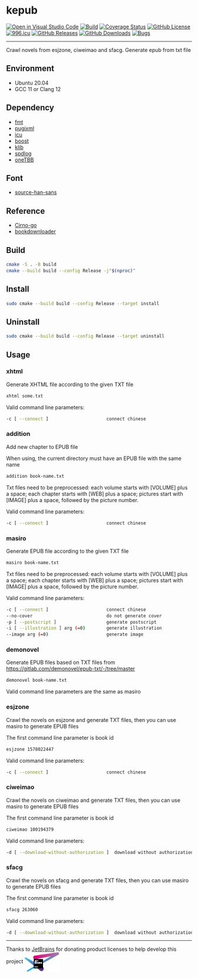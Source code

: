 # kepub

[![Open in Visual Studio Code](https://open.vscode.dev/badges/open-in-vscode.svg)](https://open.vscode.dev/KaiserLancelot/kepub)
[![Build](https://github.com/KaiserLancelot/kepub/actions/workflows/build.yml/badge.svg)](https://github.com/KaiserLancelot/kepub/actions/workflows/build.yml)
[![Coverage Status](https://coveralls.io/repos/github/KaiserLancelot/kepub/badge.svg?branch=main)](https://coveralls.io/github/KaiserLancelot/kepub?branch=main)
[![GitHub License](https://img.shields.io/github/license/KaiserLancelot/kepub)](https://github.com/KaiserLancelot/kepub/blob/main/LICENSE)
[![996.icu](https://img.shields.io/badge/link-996.icu-red.svg)](https://996.icu)
[![GitHub Releases](https://img.shields.io/github/release/KaiserLancelot/kepub)](https://github.com/KaiserLancelot/kepub/releases/latest)
[![GitHub Downloads](https://img.shields.io/github/downloads/KaiserLancelot/kepub/total)](https://github.com/KaiserLancelot/kepub/releases)
[![Bugs](https://img.shields.io/github/issues/KaiserLancelot/kepub/bug)](https://github.com/KaiserLancelot/kepub/issues?q=is%3Aopen+is%3Aissue+label%3Abug)

---

Crawl novels from esjzone, ciweimao and sfacg. Generate epub from txt file

## Environment

- Ubuntu 20.04
- GCC 11 or Clang 12

## Dependency

- [fmt](https://github.com/fmtlib/fmt)
- [pugixml](https://github.com/zeux/pugixml)
- [icu](https://github.com/unicode-org/icu)
- [boost](https://www.boost.org/)
- [klib](https://github.com/KaiserLancelot/klib)
- [spdlog](https://github.com/gabime/spdlog)
- [oneTBB](https://github.com/oneapi-src/oneTBB)

## Font

- [source-han-sans](https://github.com/adobe-fonts/source-han-sans)

## Reference

- [Cirno-go](https://github.com/zsakvo/Cirno-go)
- [bookdownloader](https://github.com/SkyTNT/bookdownloader)

## Build

```bash
cmake -S . -B build
cmake --build build --config Release -j"$(nproc)"
```

## Install

```bash
sudo cmake --build build --config Release --target install
```

## Uninstall

```bash
sudo cmake --build build --config Release --target uninstall
```

## Usage

### xhtml

Generate XHTML file according to the given TXT file

```bash
xhtml some.txt
```

Valid command line parameters:

```bash
-c [ --connect ]                      connect chinese
```

### addition

Add new chapter to EPUB file

When using, the current directory must have an EPUB file with the same name

```bash
addition book-name.txt
```

Txt files need to be preprocessed: each volume starts with [VOLUME] plus a space; each chapter starts with [WEB] plus a space; pictures start with [IMAGE] plus a space, followed by the picture number.

Valid command line parameters:

```bash
-c [ --connect ]                      connect chinese
```

### masiro

Generate EPUB file according to the given TXT file

```bash
masiro book-name.txt
```

Txt files need to be preprocessed: each volume starts with [VOLUME] plus a space; each chapter starts with [WEB] plus a space; pictures start with [IMAGE] plus a space, followed by the picture number.

Valid command line parameters:

```bash
-c [ --connect ]                      connect chinese
--no-cover                            do not generate cover
-p [ --postscript ]                   generate postscript
-i [ --illustration ] arg (=0)        generate illustration
--image arg (=0)                      generate image
```

### demonovel

Generate EPUB files based on TXT files from https://gitlab.com/demonovel/epub-txt/-/tree/master

```bash
demonovel book-name.txt
```

Valid command line parameters are the same as masiro

### esjzone

Crawl the novels on esjzone and generate TXT files, then you can use masiro to generate EPUB files

The first command line parameter is book id

```bash
esjzone 1578022447
```

Valid command line parameters:

```bash
-c [ --connect ]                      connect chinese
```

### ciweimao

Crawl the novels on ciweimao and generate TXT files, then you can use masiro to generate EPUB files

The first command line parameter is book id

```bash
ciweimao 100194379
```

Valid command line parameters:

```bash
-d [ --download-without-authorization ]  download without authorization
```

### sfacg

Crawl the novels on sfacg and generate TXT files, then you can use masiro to generate EPUB files

The first command line parameter is book id

```bash
sfacg 263060
```

Valid command line parameters:

```bash
-d [ --download-without-authorization ]  download without authorization
```

---

Thanks to [JetBrains](https://www.jetbrains.com/) for donating product licenses to help develop this project <a href="https://www.jetbrains.com/"><img src="logo/jetbrains.svg" width="94" align="center" /></a>
